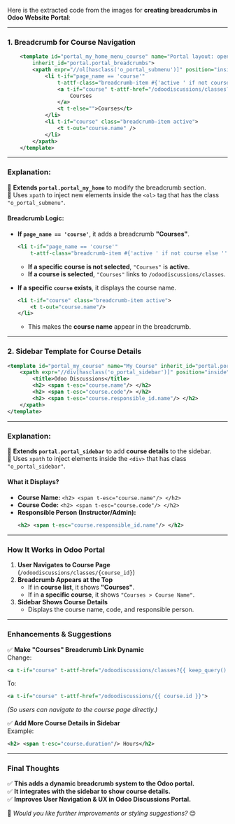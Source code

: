 Here is the extracted code from the images for **creating breadcrumbs in Odoo Website Portal**:

---

### **1. Breadcrumb for Course Navigation**
```xml
    <template id="portal_my_home_menu_course" name="Portal layout: openacademy menu entries"
        inherit_id="portal.portal_breadcrumbs">
        <xpath expr="//ol[hasclass('o_portal_submenu')]" position="inside">
            <li t-if="page_name == 'course'"
                t-attf-class="breadcrumb-item #{'active ' if not course else ''}">
                <a t-if="course" t-attf-href="/odoodiscussions/classes?{{ keep_query() }}">
                    Courses
                </a>
                <t t-else="">Courses</t>
            </li>
            <li t-if="course" class="breadcrumb-item active">
                <t t-out="course.name" />
            </li>
        </xpath>
    </template>
```

---

### **Explanation:**
📌 **Extends `portal.portal_my_home`** to modify the breadcrumb section.  
📌 Uses `xpath` to inject new elements inside the `<ol>` tag that has the class `"o_portal_submenu"`.

#### **Breadcrumb Logic:**
- **If `page_name == 'course'`**, it adds a breadcrumb **"Courses"**.
  ```xml
  <li t-if="page_name == 'course'" 
      t-attf-class="breadcrumb-item #{'active ' if not course else ''}">
  ```
  - **If a specific course is not selected**, `"Courses"` is **active**.
  - **If a course is selected**, `"Courses"` links to `/odoodiscussions/classes`.

- **If a specific `course` exists**, it displays the course name.
  ```xml
  <li t-if="course" class="breadcrumb-item active">
      <t t-out="course.name"/>
  </li>
  ```
  - This makes the **course name** appear in the breadcrumb.

---

### **2. Sidebar Template for Course Details**
```xml
<template id="portal_my_course" name="My Course" inherit_id="portal.portal_sidebar" primary="True">
    <xpath expr="//div[hasclass('o_portal_sidebar')]" position="inside">
        <title>Odoo Discussions</title>
        <h2> <span t-esc="course.name"/> </h2>
        <h2> <span t-esc="course.code"/> </h2>
        <h2> <span t-esc="course.responsible_id.name"/> </h2>
    </xpath>
</template>
```

---

### **Explanation:**
📌 **Extends `portal.portal_sidebar`** to add **course details** to the sidebar.  
📌 Uses `xpath` to inject elements inside the `<div>` that has class `"o_portal_sidebar"`.

#### **What it Displays?**
- **Course Name:** `<h2> <span t-esc="course.name"/> </h2>`
- **Course Code:** `<h2> <span t-esc="course.code"/> </h2>`
- **Responsible Person (Instructor/Admin):**  
  ```xml
  <h2> <span t-esc="course.responsible_id.name"/> </h2>
  ```

---

### **How It Works in Odoo Portal**
1. **User Navigates to Course Page** (`/odoodiscussions/classes/{course_id}`)
2. **Breadcrumb Appears at the Top**
   - If in **course list**, it shows **"Courses"**.
   - If in **a specific course**, it shows `"Courses > Course Name"`.
3. **Sidebar Shows Course Details**
   - Displays the course name, code, and responsible person.

---

### **Enhancements & Suggestions**
✅ **Make "Courses" Breadcrumb Link Dynamic**  
Change:
```xml
<a t-if="course" t-attf-href="/odoodiscussions/classes?{{ keep_query() }}">
```
To:
```xml
<a t-if="course" t-attf-href="/odoodiscussions/{{ course.id }}">
```
*(So users can navigate to the course page directly.)*

✅ **Add More Course Details in Sidebar**  
Example:
```xml
<h2> <span t-esc="course.duration"/> Hours</h2>
```

---

### **Final Thoughts**
✅ **This adds a dynamic breadcrumb system to the Odoo portal.**  
✅ **It integrates with the sidebar to show course details.**  
✅ **Improves User Navigation & UX in Odoo Discussions Portal.**  

🚀 *Would you like further improvements or styling suggestions?* 😊